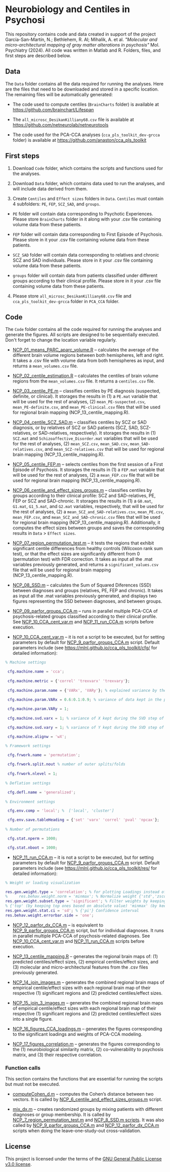 # Neurobiology and Centiles in Psychosi

This repository contains code and data created in support of the project García-San-Martín, N.; Bethlehem, R. AI; Mihalik, A. et al. *"Molecular and micro-architectural mapping of gray matter alterations in psychosis"* Mol. Psychiatry (2024). All code was written in Matlab and R. Folders, files, and first steps are described below.

## **Data**

The `Data` folder contains all the data required for running the analyses. Here are the files that need to be downloaded and stored in a specific location. The remaining files will be automatically generated:

-	The code used to compute centiles (`BrainCharts` folder) is available at https://github.com/brainchart/Lifespan

-	The `all_microsc_DesikanKilliany68.csv` file is available at https://github.com/netneurolab/netneurotools

-	The code used for the PCA-CCA analyses (`cca_pls_toolkit_dev-grcca` folder) is available at https://github.com/anaston/cca_pls_toolkit

## **First steps**

1.	Download `Code` folder, which contains the scripts and functions used for the analyses.

2.	Download `Data` folder, which contains data used to run the analyses, and will include data derived from them.

3.	Create `Centiles` and `Effect sizes` folders in `Data`. `Centiles` must contain 4 subfolders: `PE`, `FEP`, `SCZ_SAD`, and `groups`. 
-	`PE` folder will contain data corresponding to Psychotic Experiences. Please store `BrainCharts` folder in it along with your .csv file containing volume data from these patients.

-	`FEP` folder will contain data corresponding to First Episode of Psychosis. Please store in it your .csv file containing volume data from these patients.

-	`SCZ_SAD` folder will contain data corresponding to relatives and chronic SCZ and SAD individuals. Please store in it your .csv file containing volume data from these patients.

-	`groups` folder will contain data from patients classified under different groups according to their clinical profile. Please store in it your .csv file containing volume data from these patients.


4.	Please store `all_microsc_DesikanKilliany68.csv` file and `cca_pls_toolkit_dev-grcca` folder in `PCA_CCA` folder.


## **Code**

The `Code` folder contains all the code required for running the analyses and generate the figures. All scripts are designed to be sequentially executed. Don't forget to change the location variable regularly. 

-	[NCP_01_means_PARC_aparc_volume.R](Code/NCP_01_means_PARC_aparc_volume.R) – calculates the average of the different brain volume regions between both hemispheres, left and right. It takes a .csv file with volume data from both hemispheres as input, and returns a `mean_volumes.csv` file.

-	[NCP_02_centile_estimation.R](Code/NCP_02_centile_estimation.R) – calculates the centiles of brain volume regions from the `mean_volumes.csv` file. It returns a `centiles.csv` file.

-	[NCP_03_centile_PE.m](Code/NCP_03_centile_PE.m) – classifies centiles by PE diagnosis (suspected, definite, or clinical). It storages the results in (1) a `PE.mat` variable that will be used for the rest of analyses, (2) `mean_PE-suspected.csv`, `mean_PE-definite.csv`, and `mean_PE-clinical.csv` files that will be used for regional brain mapping (NCP_13_centile_mapping.R).

-	[NCP_04_centile_SCZ_SAD.m](Code/NCP_04_centile_SCZ_SAD.m) – classifies centiles by SCZ or SAD diagnosis, or by relatives of SCZ or SAD patients (SCZ, SAD, SCZ-relatives, or SAD-relatives, respectively). It storages the results in (1) `SCZ.mat` and `Schizoaffective_Disorder.mat` variables that will be used for the rest of analyses, (2) `mean_SCZ.csv`, `mean_SAD.csv`, `mean_SAD-relatives.csv`, and `mean_SCZ-relatives.csv` that will be used for regional brain mapping (NCP_13_centile_mapping.R).

-	[NCP_05_centile_FEP.m](Code/NCP_05_centile_FEP.m) – selects centiles from the first session of a First Episode of Psychosis. It storages the results in (1) a `FEP.mat` variable that will be used for the rest of analyses, (2) a `mean_FEP.csv` file that will be used for regional brain mapping (NCP_13_centile_mapping.R).

-	[NCP_06_centile_and_effect_sizes_groups.m](Code/NCP_06_centile_and_effect_sizes_groups.m) – classifies centiles by groups according to their clinical profile: SCZ and SAD-relatives, PE, FEP or SCZ and SAD-chronic. It storages the results in (1) a `G0.mat`, `G1.mat`, `G1_5.mat`, and `G2.mat` variables, respectively, that will be used for the rest of analyses, (2) a `mean_SCZ_and_SAD-relatives.csv`, `mean_PE.csv`, `mean_FEP.csv`, and `mean_SCZ_and_SAD-chronic.csv` files that will be used for regional brain mapping (NCP_13_centile_mapping.R). Additionally, it computes the effect sizes between groups and saves the corresponding results in `Data` > `Effect sizes`.

-	[NCP_07_region_permutation_test.m](Code/NCP_07_region_permutation_test.m) – it tests the regions that exhibit significant centile differences from healthy controls (Wilcoxon rank sum test), or that the effect sizes are significantly different from 0 (permutation test) with FDR correction. It takes as input all the .mat variables previously generated, and returns a `significant_values.csv` file that will be used for regional brain mapping (NCP_13_centile_mapping.R).

-	[NCP_08_SSD.m](Code/NCP_08_SSD.m) – calculates the Sum of Squared Diferences (SSD) between diagnoses and groups (relatives, PE, FEP and chronic). It takes as input all the .mat variables previously generated, and displays two figures representing the SSD between diagnoses, and between groups.

-	[NCP_09_parfor_groups_CCA.m](Code/NCP_09_parfor_groups_CCA.m) – runs in parallel multiple PCA-CCA of psychosis-related groups classified according to their clinical profile. See [NCP_10_CCA_cent_var.m](Code/NCP_10_CCA_cent_var.m) and [NCP_11_run_CCA.m](Code/NCP_11_run_CCA.m) scripts before execution.
 
-	[NCP_10_CCA_cent_var.m](Code/NCP_10_CCA_cent_var.m) – it is not a script to be executed, but for setting parameters by default for [NCP_9_parfor_groups_CCA.m](Code/NCP_09_parfor_groups_CCA.m) script. Default parameters include (see https://mlnl.github.io/cca_pls_toolkit/cfg/ for detailed information):

```matlab
% Machine settings

 cfg.machine.name = 'cca';
 
 cfg.machine.metric = {'correl' 'trexvarx' 'trexvary'}; 
 
 cfg.machine.param.name = {'VARx', 'VARy'}; % explained variance by the PCA components

 cfg.machine.param.VARx = 0.6:0.1:0.9; % variance of data kept in the principal components during the SVD step of PCA-CCA  
 
 cfg.machine.param.VARy = 1;   
 
 cfg.machine.svd.varx = 1; % variance of X kept during the SVD step of PCA-CCA 

 cfg.machine.svd.vary = 1; % variance of Y kept during the SVD step of PCA-CCA

 cfg.machine.alignw = 'wX';

% Framework settings

 cfg.frwork.name = 'permutation';     
 
 cfg.frwork.split.nout % number of outer splits/folds
 
 cfg.frwork.nlevel = 1;
    
% Deflation settings

 cfg.defl.name = 'generalized'; 
    
% Environment settings

 cfg.env.comp = 'local'; %  ['local', 'cluster']

 cfg.env.save.tableHeading = {'set' 'varx' 'correl' 'pval' 'npcax'};
    
% Number of permutations

 cfg.stat.nperm = 1000;

 cfg.stat.nboot = 1000;

```

-	[NCP_11_run_CCA.m](Code/NCP_11_run_CCA.m) – it is not a script to be executed, but for setting parameters by default for [NCP_9_parfor_groups_CCA.m](Code/NCP_09_parfor_groups_CCA.m) script. Default parameters include (see https://mlnl.github.io/cca_pls_toolkit/res/ for detailed information):

```matlab
% Weight or loading visualization

res.gen.weight.type = 'correlation'; % for plotting Loadings instead of weights
%     res.behav.weight.norm = 'minmax'; % Normalize weight {'std','zscore'}
res.gen.weight.subset.type = 'significant'; % Filter weights by keeping only significant ones 
% {'top' (by keeping top ones based on absolute value) 'minmax' (by keeping top positive and negative ones)}
res.gen.weight.stat.ci = 'sd'; % {'pi'} Confidence interval
res.behav.weight.errorbar.side = 'one';

```
-	[NCP_12_parfor_dx_CCA.m](Code/NCP_12_parfor_dx_CCA.m) – is equivalent to [NCP_9_parfor_groups_CCA.m](Code/NCP_09_parfor_groups_CCA.m) script, but for individual diagnoses. It runs in parallel multiple PCA-CCA of psychosis-related diagnoses. See [NCP_10_CCA_cent_var.m](Code/NCP_10_CCA_cent_var.m) and [NCP_11_run_CCA.m](Code/NCP_11_run_CCA.m) scripts before execution.

-	[NCP_13_centile_mapping.R](Code/NCP_13_centile_mapping.R) – generates the regional brain maps of: (1) predicted centiles/effect sizes, (2) empirical centiles/effect sizes, and (3) molecular and micro-architectural features from the .csv files previously generated.

-	[NCP_14_join_images.m](Code/NCP_14_join_images.m) – generates the combined regional brain maps of empirical centile/effect sizes with each regional brain map of their respective (1) significant regions and (2) predicted centiles/effect sizes.

-	[NCP_15_join_3_images.m](Code/NCP_15_join_3_images.m) – generates the combined regional brain maps of empirical centile/effect sizes with each regional brain map of their respective (1) significant regions and (2) predicted centiles/effect sizes into a single figure.

-	[NCP_16_figures_CCA_loadings.m](Code/NCP_16_figures_CCA_loadings.m) – generates the figures corresponding to the significant loadings and weights of PCA-CCA modeling.

-	[NCP_17_figures_correlation.m](Code/NCP_17_figures_correlation.m) – generates the figures corresponding to the (1) neurobiological similarity matrix, (2) co-vulnerability to psychosis matrix, and (3) their respective correlation.


### **Function calls**

This section contains the functions that are essential for running the scripts but must not be executed.

-	[computeCohen_d.m](Code/computeCohen_d.m) – computes the Cohen’s distance between two vectors. It is called by [NCP_6_centile_and_effect_sizes_groups.m](Code/NCP_06_centile_and_effect_sizes_groups.m) script.

-	[mix_dx.m](Code/mix_dx.m) – creates randomized groups by mixing patients with different diagnoses or group membership. It is called by [NCP_7_region_permutation_test.m](Code/NCP_07_region_permutation_test.m) and [NCP_8_SSD.m scripts](Code/NCP_08_SSD.m). It was also called by [NCP_9_parfor_groups_CCA.m](Code/NCP_09_parfor_groups_CCA.m) and [NCP_12_parfor_dx_CCA.m](Code/NCP_12_parfor_dx_CCA.m) scripts when doing the leave-one-study-out cross-validation.


## **License**

This project is licensed under the terms of the [GNU General Public License v3.0 license](LICENSE).


